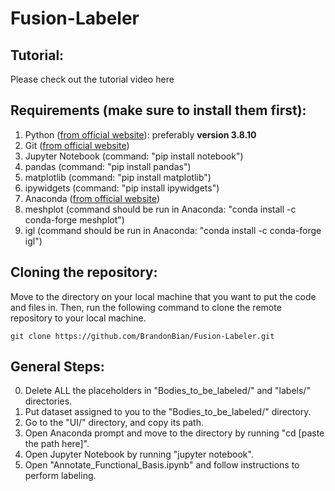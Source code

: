 # Fusion-Labeler

## Tutorial:
Please check out the tutorial video here

## Requirements (make sure to install them first):
1. Python ([from official website](https://www.python.org/downloads/release/python-3810/)): preferably **version 3.8.10**
2. Git ([from official website](https://git-scm.com/downloads))
3. Jupyter Notebook (command: "pip install notebook")
4. pandas (command: "pip install pandas")
5. matplotlib (command: "pip install matplotlib")
6. ipywidgets (command: "pip install ipywidgets")
7. Anaconda ([from official website](https://www.anaconda.com/products/individual))
8. meshplot (command should be run in Anaconda: "conda install -c conda-forge meshplot")
9. igl (command should be run in Anaconda: "conda install -c conda-forge igl")

## Cloning the repository:
Move to the directory on your local machine that you want to put the code and files in.
Then, run the following command to clone the remote repository to your local machine.
```
git clone https://github.com/BrandonBian/Fusion-Labeler.git
```

## General Steps:
0. Delete ALL the placeholders in "Bodies_to_be_labeled/" and "labels/" directories.
1. Put dataset assigned to you to the "Bodies_to_be_labeled/" directory.
2. Go to the "UI/" directory, and copy its path.
3. Open Anaconda prompt and move to the directory by running "cd \[paste the path here\]".
4. Open Jupyter Notebook by running "jupyter notebook".
5. Open "Annotate_Functional_Basis.ipynb" and follow instructions to perform labeling.
